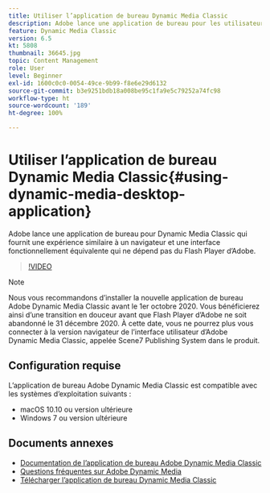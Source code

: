 ```yaml
---
title: Utiliser l’application de bureau Dynamic Media Classic
description: Adobe lance une application de bureau pour les utilisateurs de Dynamic Media Classic qui ne repose plus sur la technologie Adobe Flash dans le navigateur.
feature: Dynamic Media Classic
version: 6.5
kt: 5808
thumbnail: 36645.jpg
topic: Content Management
role: User
level: Beginner
exl-id: 1600c0c0-0054-49ce-9b99-f8e6e29d6132
source-git-commit: b3e9251bdb18a008be95c1fa9e5c79252a74fc98
workflow-type: ht
source-wordcount: '189'
ht-degree: 100%

---
```


# Utiliser l’application de bureau Dynamic Media Classic{#using-dynamic-media-desktop-application}

Adobe lance une application de bureau pour Dynamic Media Classic qui fournit une expérience similaire à un navigateur et une interface fonctionnellement équivalente qui ne dépend pas du Flash Player d’Adobe.

>[!VIDEO](https://video.tv.adobe.com/v/36645?quality=12&learn=on)

>[!NOTE]
>
> Nous vous recommandons d’installer la nouvelle application de bureau Adobe Dynamic Media Classic avant le 1er octobre 2020. Vous bénéficierez ainsi d’une transition en douceur avant que Flash Player d’Adobe ne soit abandonné le 31 décembre 2020. À cette date, vous ne pourrez plus vous connecter à la version navigateur de l’interface utilisateur d’Adobe Dynamic Media Classic, appelée Scene7 Publishing System dans le produit.

## Configuration requise

L’application de bureau Adobe Dynamic Media Classic est compatible avec les systèmes d’exploitation suivants :

* macOS 10.10 ou version ultérieure
* Windows 7 ou version ultérieure

## Documents annexes

* [Documentation de l’application de bureau Adobe Dynamic Media Classic](https://experienceleague.adobe.com/docs/dynamic-media-classic/using/intro/dynamic-media-classic-desktop-app.html?lang=fr)
* [Questions fréquentes sur Adobe Dynamic Media](https://experienceleague.adobe.com/docs/dynamic-media-classic/using/new-ui-2020.html?lang=fr)
* [Télécharger l’application de bureau Dynamic Media Classic](https://experienceleague.adobe.com/docs/dynamic-media-classic/using/new-ui-2020.html?lang=fr)
